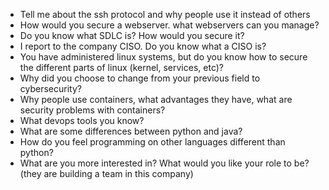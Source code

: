 - Tell me about the ssh protocol and why people use it instead of others
- How would you secure a webserver. what webservers can you manage?
- Do you know what SDLC is? How would you secure it?
- I report to the company CISO. Do you know what a CISO is?
- You have administered linux systems, but do you know how to secure the different parts of linux (kernel, services, etc)?
- Why did you choose to change from your previous field to cybersecurity?
- Why people use containers, what advantages they have, what are security problems with containers?
- What devops tools you know?
- What are some differences between python and java?
- How do you feel programming on other languages different than python?
- What are you more interested in? What would you like your role to be? (they are building a team in this company)
